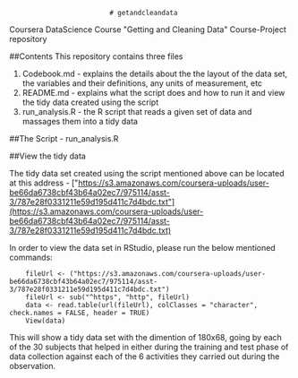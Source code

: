                              # getandcleandata
Coursera DataScience Course "Getting and Cleaning Data" Course-Project repository


##Contents
This repository contains three files
1. Codebook.md -    explains the details about the the layout of the data set, the variables and their definitions, any units of measurement, etc
2. README.md -      explains what the script does and how to run it and view the tidy data created using the script
3. run_analysis.R - the R script that reads a given set of data and massages them into a tidy data


##The Script - run_analysis.R



##View the tidy data

The tidy data set created using the script mentioned above can be located at this address -
["https://s3.amazonaws.com/coursera-uploads/user-be66da6738cbf43b64a02ec7/975114/asst-3/787e28f0331211e59d195d411c7d4bdc.txt"](https://s3.amazonaws.com/coursera-uploads/user-be66da6738cbf43b64a02ec7/975114/asst-3/787e28f0331211e59d195d411c7d4bdc.txt)

In order to view the data set in RStudio, please run the below mentioned commands:
```{r}
    fileUrl <- ("https://s3.amazonaws.com/coursera-uploads/user-be66da6738cbf43b64a02ec7/975114/asst-3/787e28f0331211e59d195d411c7d4bdc.txt")
    fileUrl <- sub("^https", "http", fileUrl)
    data <- read.table(url(fileUrl), colClasses = "character", check.names = FALSE, header = TRUE)
    View(data)
```

This will show a tidy data set with the dimention of 180x68, going by each of the 30 subjects that helped in either during the training and test phase of data collection against each of the 6 activities they carried out during the observation.    
